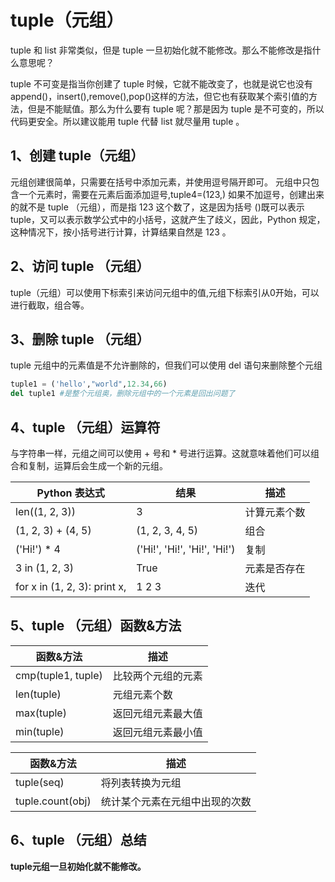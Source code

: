 # tuple（元组）

tuple 和 list 非常类似，但是 tuple 一旦初始化就不能修改。那么不能修改是指什么意思呢？

tuple 不可变是指当你创建了 tuple 时候，它就不能改变了，也就是说它也没有 append()，insert(),remove(),pop()这样的方法，但它也有获取某个索引值的方法，但是不能赋值。那么为什么要有 tuple 呢？那是因为 tuple 是不可变的，所以代码更安全。所以建议能用 tuple 代替 list 就尽量用 tuple 。
## 1、创建 tuple（元组）

元组创建很简单，只需要在括号中添加元素，并使用逗号隔开即可。
元组中只包含一个元素时，需要在元素后面添加逗号,tuple4=(123,)
如果不加逗号，创建出来的就不是 tuple （元组），而是指 123 这个数了，这是因为括号 ()既可以表示 tuple，又可以表示数学公式中的小括号，这就产生了歧义，因此，Python 规定，这种情况下，按小括号进行计算，计算结果自然是 123 。


## 2、访问 tuple （元组）
tuple（元组）可以使用下标索引来访问元组中的值,元组下标索引从0开始，可以进行截取，组合等。


## 3、删除 tuple （元组）
tuple 元组中的元素值是不允许删除的，但我们可以使用 del 语句来删除整个元组

```python
tuple1 = ('hello',"world",12.34,66)
del tuple1 #是整个元组奥，删除元组中的一个元素是回出问题了
```

## 4、tuple （元组）运算符

与字符串一样，元组之间可以使用 + 号和 * 号进行运算。这就意味着他们可以组合和复制，运算后会生成一个新的元组。

|Python 表达式|结果|描述|
|-----------|-----|-----|
|len((1, 2, 3))|3|计算元素个数|
|(1, 2, 3) + (4, 5)|	(1, 2, 3, 4, 5)|	组合|
|('Hi!') * 4|('Hi!', 'Hi!', 'Hi!', 'Hi!')|复制|
|3 in (1, 2, 3)|True|元素是否存在|
|for x in (1, 2, 3): print x,|1 2 3|迭代|

## 5、tuple （元组）函数&方法

|函数&方法|描述|
|----|----|
|cmp(tuple1, tuple)|比较两个元组的元素|
|len(tuple)|元组元素个数|
|max(tuple)|返回元组元素最大值|
|min(tuple)|返回元组元素最小值|

|函数&方法|描述|
|----|----|
|tuple(seq)|将列表转换为元组|
|tuple.count(obj)|统计某个元素在元组中出现的次数|


## 6、tuple （元组）总结

**tuple元组一旦初始化就不能修改。**









